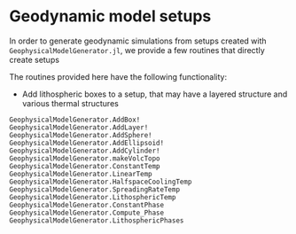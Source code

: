 # Geodynamic model setups

In order to generate geodynamic simulations from setups created with `GeophysicalModelGenerator.jl`, we provide a few routines that directly create setups 

The routines provided here have the following functionality:
- Add lithospheric boxes to a setup, that may have a layered structure and various thermal structures

```@docs
GeophysicalModelGenerator.AddBox!
GeophysicalModelGenerator.AddLayer!
GeophysicalModelGenerator.AddSphere!
GeophysicalModelGenerator.AddEllipsoid!
GeophysicalModelGenerator.AddCylinder!
GeophysicalModelGenerator.makeVolcTopo
GeophysicalModelGenerator.ConstantTemp
GeophysicalModelGenerator.LinearTemp
GeophysicalModelGenerator.HalfspaceCoolingTemp
GeophysicalModelGenerator.SpreadingRateTemp
GeophysicalModelGenerator.LithosphericTemp
GeophysicalModelGenerator.ConstantPhase
GeophysicalModelGenerator.Compute_Phase
GeophysicalModelGenerator.LithosphericPhases
```
